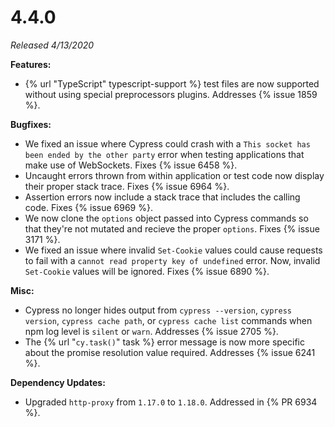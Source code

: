 # 4.4.0

*Released 4/13/2020*

**Features:**

- {% url "TypeScript" typescript-support %} test files are now supported without using special preprocessors plugins. Addresses {% issue 1859 %}.

**Bugfixes:**

- We fixed an issue where Cypress could crash with a `This socket has been ended by the other party` error when testing applications that make use of WebSockets. Fixes {% issue 6458 %}.
- Uncaught errors thrown from within application or test code now display their proper stack trace. Fixes {% issue 6964 %}.
- Assertion errors now include a stack trace that includes the calling code. Fixes {% issue 6969 %}.
- We now clone the `options` object passed into Cypress commands so that they're not mutated and recieve the proper `options`. Fixes {% issue 3171 %}.
- We fixed an issue where invalid `Set-Cookie` values could cause requests to fail with a `cannot read property key of undefined` error. Now, invalid `Set-Cookie` values will be ignored. Fixes {% issue 6890 %}.

**Misc:**

- Cypress no longer hides output from `cypress --version`, `cypress version`, `cypress cache path`, or `cypress cache list` commands when npm log level is `silent` or `warn`. Addresses {% issue 2705 %}.
- The {% url "`cy.task()`" task %} error message is now more specific about the promise resolution value required. Addresses {% issue 6241 %}.

**Dependency Updates:**

- Upgraded `http-proxy` from `1.17.0` to `1.18.0`. Addressed in {% PR 6934 %}.